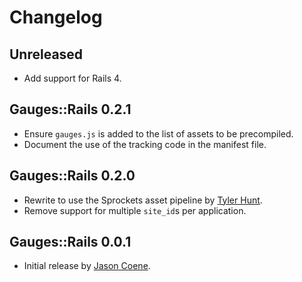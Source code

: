 # Changelog

## Unreleased

* Add support for Rails 4.


## Gauges::Rails 0.2.1

* Ensure `gauges.js` is added to the list of assets to be precompiled.
* Document the use of the tracking code in the manifest file.


## Gauges::Rails 0.2.0

* Rewrite to use the Sprockets asset pipeline by [Tyler Hunt][tyler].
* Remove support for multiple `site_id`s per application.


## Gauges::Rails 0.0.1

* Initial release by [Jason Coene][jason].


[jason]: http://github.com/jcoene
[tyler]: http://github.com/tylerhunt
